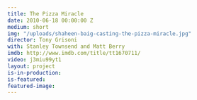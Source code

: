 ```yaml
---
title: The Pizza Miracle
date: 2010-06-18 00:00:00 Z
medium: short
img: "/uploads/shaheen-baig-casting-the-pizza-miracle.jpg"
director: Tony Grisoni
with: Stanley Townsend and Matt Berry
imdb: http://www.imdb.com/title/tt1670711/
video: j3miu99yt1
layout: project
is-in-production: 
is-featured: 
featured-image: 
---
```



